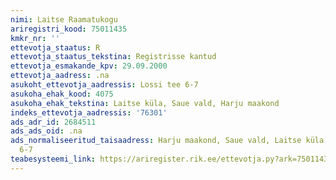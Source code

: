 ```yaml
---
nimi: Laitse Raamatukogu
ariregistri_kood: 75011435
kmkr_nr: ''
ettevotja_staatus: R
ettevotja_staatus_tekstina: Registrisse kantud
ettevotja_esmakande_kpv: 29.09.2000
ettevotja_aadress: .na
asukoht_ettevotja_aadressis: Lossi tee 6-7
asukoha_ehak_kood: 4075
asukoha_ehak_tekstina: Laitse küla, Saue vald, Harju maakond
indeks_ettevotja_aadressis: '76301'
ads_adr_id: 2684511
ads_ads_oid: .na
ads_normaliseeritud_taisaadress: Harju maakond, Saue vald, Laitse küla, Lossi tee
  6-7
teabesysteemi_link: https://ariregister.rik.ee/ettevotja.py?ark=75011435&ref=rekvisiidid
---
```

